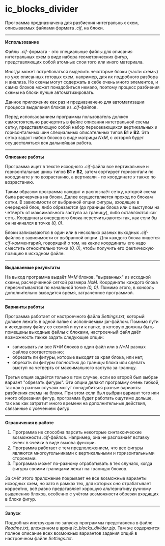 # ic_blocks_divider
Программа предназначена для разбиения интегральных схем, описываемых файлами формата *.cif*, на блоки.

_______

**Использование**

Файлы *.cif*-формата - это специальные файлы для описания интегральных схем в виде набора геометрических фигур, представляющих собой атомные слои того или иного материала.

Иногда может потребоваться выделить некоторые блоки (части схемы) из уже описанных готовых схем, например, для их подробного разбора и анализа. Но схемы могут содержать в себе очень много элементов, и самих блоков может понадобиться немало, поэтому процесс разбиения схемы на блоки лучше автоматизировать.

Данное приложение как раз и предназначено для автоматизации процесса выделения блоков из *.cif*-файлов.

Перед использованием программы пользователь должен самостоятельно расчертить в файле описания интегральной схемы сетку, представляющую собой набор пересекающихся вертикальных и горизонтальных шин специальных описательных типов **B1** и **B2**. Эта сетка задаст набор блоков в виде матрицы *N*x*M*, с которой будет осуществляться вся дальнейшая работа.

_______

**Описание работы**

Программа ищет в тексте исходного *.cif*-файла все вертикальные и горизонтальные шины типов **B1** и **B2**, затем сортирует горизонтали по координате *y* по возрастанию, а вертикали - по координате *x* также по возрастанию.

Таким образом программа находит и распознаёт сетку, которой схема была расчерчена на блоки. Далее осуществляется проход по блокам сетки. В зависимости от выбранной опции фигуры, входящие в очередной блок, либо обрезаются (до границы блока или с выступом на четверть от максимального заступа за границу), либо оставляются как есть. Координаты очередного блока пересчитываются так, как если бы он начинался в точке *(0, 0)*.

Блоки записываются в один или в несколько разных выходных *.cif*-файлов в зависимости от выбранной опции. Для каждого блока пишется *cif*-комментарий, говорящий о том, на какие координаты его надо сместить относительно точки *(0, 0)*, чтобы получить его фактическую позицию в исходном файле.

_______

**Выдаваемые результаты**

На выход программа выдаёт *N\*M* блоков, "вырванных" из исходной схемы, расчерченной сеткой размера *N*x*M*. Координаты каждого блока пересчитываются по начальной точке *(0, 0)*. Помимо этого, в консоль дополнительно выводится время, затраченное программой.

_______

**Варианты работы**

Программа работает от настроечного файла *Settings.txt*, который должен лежать в одной папке с исполняемым jar-файлом. Помимо пути к исходному файлу со схемой и пути к папке, в которую должны быть помещены выходные файлы с блоками, настроечный файл даёт возможность также задать следующие опции:

- записывать ли все *N\*M* блоков в один файл или в *N\*M* разных файлов соответственно;
- обрезать ли фигуры, которые выходят за края блока, или нет;
- обрезать ли фигуры полностью до границы блока или сделать выступ на четверть от максимального заступа за границу.

Третья опция задаётся только в том случае, если во второй был выбран вариант "обрезать фигуры". Эти опции делают программу очень гибкой, так как в разных случаях могут понадобиться разные варианты разбиения схемы на блоки. При этом если был выбран вариант того или иного обрезания фигур, программа будет работать ощутимо дольше, так как как затратит много времени на дополнительные действия, связанные с усечением фигур.

_______

**Ограничения в работе**

1) Программа не способна парсить некоторые синтаксические возможности *.cif*-файлов. Например, она не распознаёт вставку ячеек в ячейки в виде вызова функции.
2) Программа работает с тем предположением, что все фигуры являются многоугольниками с вертикальными и горизонтальными сторонами.
3) Программа может по-разному отрабатывать в тех случаях, когда фигуры своими границами лежат на границах блоков.

За счёт этого приложение покрывает не все возможные варианты исходных схем, но зато в рамках тех, для которых оно отрабатывает корректно, всё равно представляет хорошую альтернативу ручному выделению блоков, особенно с учётом возможности обрезки входящих в блоки фигур.

_______

**Запуск**

Подробная инструкция по запуску программы представлена в файле *Readme.txt*, вложенном в архив *ic_blocks_divider.zip*. Там же содержится полное описание всех возможных вариантов задания опций в настроечном файле *Settings.txt*.
